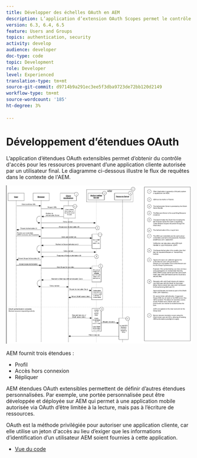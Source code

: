 ```yaml
---
title: Développer des échelles OAuth en AEM
description: L’application d’extension OAuth Scopes permet le contrôle d'accès de ressources provenant d’une application cliente autorisée par un utilisateur final. Le diagramme ci-dessous illustre le flux de requêtes dans le contexte de l'AEM.
version: 6.3, 6.4, 6.5
feature: Users and Groups
topics: authentication, security
activity: develop
audience: developer
doc-type: code
topic: Development
role: Developer
level: Experienced
translation-type: tm+mt
source-git-commit: d9714b9a291ec3ee5f3dba9723de72bb120d2149
workflow-type: tm+mt
source-wordcount: '185'
ht-degree: 3%

---
```



# Développement d’étendues OAuth

L’application d’étendues OAuth extensibles permet d’obtenir du contrôle d&#39;accès pour les ressources provenant d’une application cliente autorisée par un utilisateur final. Le diagramme ci-dessous illustre le flux de requêtes dans le contexte de l&#39;AEM.

![Flux d&#39;étendues d&#39;eau](./assets/oauth-code-sample-develop/oauth-scopes-flow.png)

AEM fournit trois étendues :

* Profil
* Accès hors connexion
* Répliquer

AEM étendues OAuth extensibles permettent de définir d’autres étendues personnalisées. Par exemple, une portée personnalisée peut être développée et déployée sur AEM qui permet à une application mobile autorisée via OAuth d’être limitée à la lecture, mais pas à l’écriture de ressources.

OAuth est la méthode privilégiée pour autoriser une application cliente, car elle utilise un jeton d&#39;accès au lieu d’exiger que les informations d’identification d’un utilisateur AEM soient fournies à cette application.

* [Vue du code](https://github.com/Adobe-Consulting-Services/acs-aem-samples/blob/legacy/bundle/src/main/java/com/adobe/acs/samples/authentication/oauth/impl/SampleScopeWithPrivileges.java)
